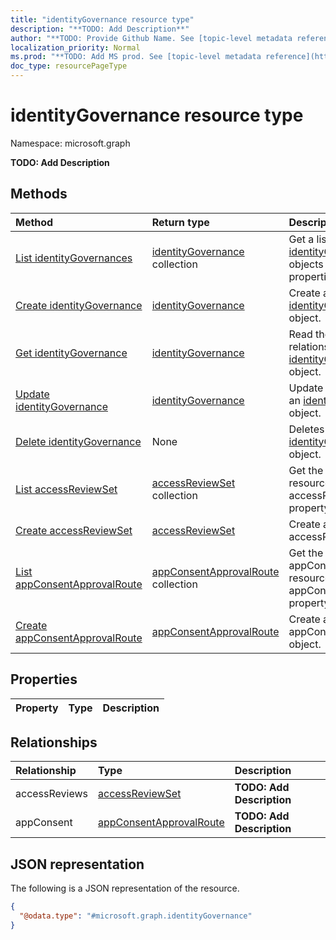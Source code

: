 ```yaml
---
title: "identityGovernance resource type"
description: "**TODO: Add Description**"
author: "**TODO: Provide Github Name. See [topic-level metadata reference](https://msgo.azurewebsites.net/add/document/guidelines/metadata.html#topic-level-metadata)**"
localization_priority: Normal
ms.prod: "**TODO: Add MS prod. See [topic-level metadata reference](https://msgo.azurewebsites.net/add/document/guidelines/metadata.html#topic-level-metadata)**"
doc_type: resourcePageType
---
```


# identityGovernance resource type

Namespace: microsoft.graph

**TODO: Add Description**

## Methods
|Method|Return type|Description|
|:---|:---|:---|
|[List identityGovernances](../api/identitygovernance-list.md)|[identityGovernance](../resources/identitygovernance.md) collection|Get a list of the [identityGovernance](../resources/identitygovernance.md) objects and their properties.|
|[Create identityGovernance](../api/identitygovernance-create.md)|[identityGovernance](../resources/identitygovernance.md)|Create a new [identityGovernance](../resources/identitygovernance.md) object.|
|[Get identityGovernance](../api/identitygovernance-get.md)|[identityGovernance](../resources/identitygovernance.md)|Read the properties and relationships of an [identityGovernance](../resources/identitygovernance.md) object.|
|[Update identityGovernance](../api/identitygovernance-update.md)|[identityGovernance](../resources/identitygovernance.md)|Update the properties of an [identityGovernance](../resources/identitygovernance.md) object.|
|[Delete identityGovernance](../api/identitygovernance-delete.md)|None|Deletes an [identityGovernance](../resources/identitygovernance.md) object.|
|[List accessReviewSet](../api/identitygovernance-list-accessreviews.md)|[accessReviewSet](../resources/accessreviewset.md) collection|Get the accessReviewSet resources from the accessReviews navigation property.|
|[Create accessReviewSet](../api/identitygovernance-post-accessreviews.md)|[accessReviewSet](../resources/accessreviewset.md)|Create a new accessReviewSet object.|
|[List appConsentApprovalRoute](../api/identitygovernance-list-appconsent.md)|[appConsentApprovalRoute](../resources/appconsentapprovalroute.md) collection|Get the appConsentApprovalRoute resources from the appConsent navigation property.|
|[Create appConsentApprovalRoute](../api/identitygovernance-post-appconsent.md)|[appConsentApprovalRoute](../resources/appconsentapprovalroute.md)|Create a new appConsentApprovalRoute object.|

## Properties
|Property|Type|Description|
|:---|:---|:---|

## Relationships
|Relationship|Type|Description|
|:---|:---|:---|
|accessReviews|[accessReviewSet](../resources/accessreviewset.md)|**TODO: Add Description**|
|appConsent|[appConsentApprovalRoute](../resources/appconsentapprovalroute.md)|**TODO: Add Description**|

## JSON representation
The following is a JSON representation of the resource.
<!-- {
  "blockType": "resource",
  "keyProperty": "id",
  "@odata.type": "microsoft.graph.identityGovernance",
  "openType": false
}
-->
``` json
{
  "@odata.type": "#microsoft.graph.identityGovernance"
}
```

